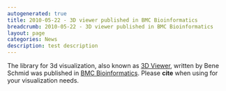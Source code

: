 ```yaml
---
autogenerated: true
title: 2010-05-22 - 3D viewer published in BMC Bioinformatics
breadcrumb: 2010-05-22 - 3D viewer published in BMC Bioinformatics
layout: page
categories: News
description: test description
---
```


The library for 3d visualization, also known as [3D Viewer](3D_Viewer "wikilink"), written by Bene Schmid was published in [BMC Bioinformatics](http://www.biomedcentral.com/1471-2105/11/274/abstract). Please <b>cite</b> when using for your visualization needs.


